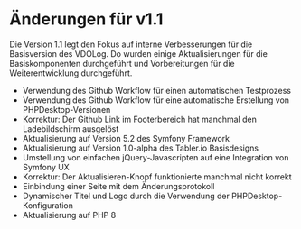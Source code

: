 Änderungen für v1.1
===================

Die Version 1.1 legt den Fokus auf interne Verbesserungen für die Basisversion 
des VDOLog. Do wurden einige Aktualisierungen für die Basiskomponenten durchgeführt
und Vorbereitungen für die Weiterentwicklung durchgeführt.

* Verwendung des Github Workflow für einen automatischen Testprozess
* Verwendung des Github Workflow für eine automatische Erstellung von PHPDesktop-Versionen
* Korrektur: Der Github Link im Footerbereich hat manchmal den Ladebildschirm ausgelöst
* Aktualisierung auf Version 5.2 des Symfony Framework
* Aktualisierung auf Version 1.0-alpha des Tabler.io Basisdesigns
* Umstellung von einfachen jQuery-Javascripten auf eine Integration von Symfony UX
* Korrektur: Der Aktualisieren-Knopf funktionierte manchmal nicht korrekt
* Einbindung einer Seite mit dem Änderungsprotokoll
* Dynamischer Titel und Logo durch die Verwendung der PHPDesktop-Konfiguration
* Aktualisierung auf PHP 8
